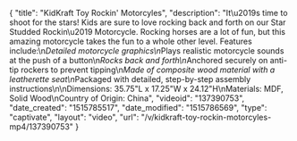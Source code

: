 {
    "title": "KidKraft Toy Rockin' Motorcyles",
    "description": "It\u2019s time to shoot for the stars! Kids are sure to love rocking back and forth on our Star Studded Rockin\u2019 Motorcycle. Rocking horses are a lot of fun, but this amazing motorcycle takes the fun to a whole other level. Features include:\n*Detailed motorcycle graphics\n*Plays realistic motorcycle sounds at the push of a button\n*Rocks back and forth\n*Anchored securely on anti-tip rockers to prevent tipping\n*Made of composite wood material with a leatherette seat\n*Packaged with detailed, step-by-step assembly instructions\n\nDimensions: 35.75\"L x 17.25\"W x 24.12\"H\nMaterials: MDF, Solid Wood\nCountry of Origin: China",
    "videoid": "137390753",
    "date_created": "1515785517",
    "date_modified": "1515786569",
    "type": "captivate",
    "layout": "video",
    "url": "\/v\/kidkraft-toy-rockin-motorcyles-mp4\/137390753"
}